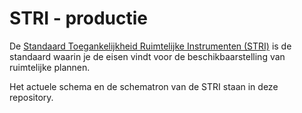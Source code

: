 # STRI - productie

De [Standaard Toegankelijkheid Ruimtelijke Instrumenten (STRI)](https://www.geonovum.nl/geo-standaarden/ro-standaarden-ruimtelijke-ordening#ROStandaarden) is de standaard waarin je de eisen vindt voor de beschikbaarstelling van ruimtelijke plannen.

Het actuele schema en de schematron van de STRI staan in deze repository. 
